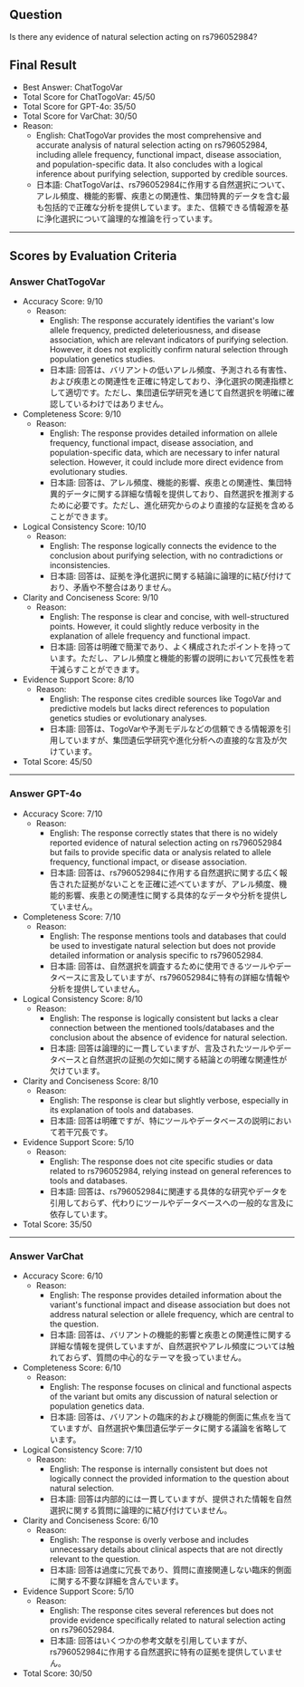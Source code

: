 ## Question

Is there any evidence of natural selection acting on rs796052984?

## Final Result

- Best Answer: ChatTogoVar
- Total Score for ChatTogoVar: 45/50
- Total Score for GPT-4o: 35/50
- Total Score for VarChat: 30/50
- Reason:
  - English: ChatTogoVar provides the most comprehensive and accurate analysis of natural selection acting on rs796052984, including allele frequency, functional impact, disease association, and population-specific data. It also concludes with a logical inference about purifying selection, supported by credible sources.
  - 日本語: ChatTogoVarは、rs796052984に作用する自然選択について、アレル頻度、機能的影響、疾患との関連性、集団特異的データを含む最も包括的で正確な分析を提供しています。また、信頼できる情報源を基に浄化選択について論理的な推論を行っています。

---

## Scores by Evaluation Criteria

### Answer ChatTogoVar
- Accuracy Score: 9/10
  - Reason: 
    - English: The response accurately identifies the variant's low allele frequency, predicted deleteriousness, and disease association, which are relevant indicators of purifying selection. However, it does not explicitly confirm natural selection through population genetics studies.
    - 日本語: 回答は、バリアントの低いアレル頻度、予測される有害性、および疾患との関連性を正確に特定しており、浄化選択の関連指標として適切です。ただし、集団遺伝学研究を通じて自然選択を明確に確認しているわけではありません。
- Completeness Score: 9/10
  - Reason: 
    - English: The response provides detailed information on allele frequency, functional impact, disease association, and population-specific data, which are necessary to infer natural selection. However, it could include more direct evidence from evolutionary studies.
    - 日本語: 回答は、アレル頻度、機能的影響、疾患との関連性、集団特異的データに関する詳細な情報を提供しており、自然選択を推測するために必要です。ただし、進化研究からのより直接的な証拠を含めることができます。
- Logical Consistency Score: 10/10
  - Reason: 
    - English: The response logically connects the evidence to the conclusion about purifying selection, with no contradictions or inconsistencies.
    - 日本語: 回答は、証拠を浄化選択に関する結論に論理的に結び付けており、矛盾や不整合はありません。
- Clarity and Conciseness Score: 9/10
  - Reason: 
    - English: The response is clear and concise, with well-structured points. However, it could slightly reduce verbosity in the explanation of allele frequency and functional impact.
    - 日本語: 回答は明確で簡潔であり、よく構成されたポイントを持っています。ただし、アレル頻度と機能的影響の説明において冗長性を若干減らすことができます。
- Evidence Support Score: 8/10
  - Reason: 
    - English: The response cites credible sources like TogoVar and predictive models but lacks direct references to population genetics studies or evolutionary analyses.
    - 日本語: 回答は、TogoVarや予測モデルなどの信頼できる情報源を引用していますが、集団遺伝学研究や進化分析への直接的な言及が欠けています。
- Total Score: 45/50

---

### Answer GPT-4o
- Accuracy Score: 7/10
  - Reason: 
    - English: The response correctly states that there is no widely reported evidence of natural selection acting on rs796052984 but fails to provide specific data or analysis related to allele frequency, functional impact, or disease association.
    - 日本語: 回答は、rs796052984に作用する自然選択に関する広く報告された証拠がないことを正確に述べていますが、アレル頻度、機能的影響、疾患との関連性に関する具体的なデータや分析を提供していません。
- Completeness Score: 7/10
  - Reason: 
    - English: The response mentions tools and databases that could be used to investigate natural selection but does not provide detailed information or analysis specific to rs796052984.
    - 日本語: 回答は、自然選択を調査するために使用できるツールやデータベースに言及していますが、rs796052984に特有の詳細な情報や分析を提供していません。
- Logical Consistency Score: 8/10
  - Reason: 
    - English: The response is logically consistent but lacks a clear connection between the mentioned tools/databases and the conclusion about the absence of evidence for natural selection.
    - 日本語: 回答は論理的に一貫していますが、言及されたツールやデータベースと自然選択の証拠の欠如に関する結論との明確な関連性が欠けています。
- Clarity and Conciseness Score: 8/10
  - Reason: 
    - English: The response is clear but slightly verbose, especially in its explanation of tools and databases.
    - 日本語: 回答は明確ですが、特にツールやデータベースの説明において若干冗長です。
- Evidence Support Score: 5/10
  - Reason: 
    - English: The response does not cite specific studies or data related to rs796052984, relying instead on general references to tools and databases.
    - 日本語: 回答は、rs796052984に関連する具体的な研究やデータを引用しておらず、代わりにツールやデータベースへの一般的な言及に依存しています。
- Total Score: 35/50

---

### Answer VarChat
- Accuracy Score: 6/10
  - Reason: 
    - English: The response provides detailed information about the variant's functional impact and disease association but does not address natural selection or allele frequency, which are central to the question.
    - 日本語: 回答は、バリアントの機能的影響と疾患との関連性に関する詳細な情報を提供していますが、自然選択やアレル頻度については触れておらず、質問の中心的なテーマを扱っていません。
- Completeness Score: 6/10
  - Reason: 
    - English: The response focuses on clinical and functional aspects of the variant but omits any discussion of natural selection or population genetics data.
    - 日本語: 回答は、バリアントの臨床的および機能的側面に焦点を当てていますが、自然選択や集団遺伝学データに関する議論を省略しています。
- Logical Consistency Score: 7/10
  - Reason: 
    - English: The response is internally consistent but does not logically connect the provided information to the question about natural selection.
    - 日本語: 回答は内部的には一貫していますが、提供された情報を自然選択に関する質問に論理的に結び付けていません。
- Clarity and Conciseness Score: 6/10
  - Reason: 
    - English: The response is overly verbose and includes unnecessary details about clinical aspects that are not directly relevant to the question.
    - 日本語: 回答は過度に冗長であり、質問に直接関連しない臨床的側面に関する不要な詳細を含んでいます。
- Evidence Support Score: 5/10
  - Reason: 
    - English: The response cites several references but does not provide evidence specifically related to natural selection acting on rs796052984.
    - 日本語: 回答はいくつかの参考文献を引用していますが、rs796052984に作用する自然選択に特有の証拠を提供していません。
- Total Score: 30/50